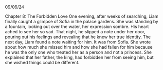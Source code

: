09/09/24

Chapter 8: The Forbidden Love
One evening, after weeks of searching, Liam finally caught a glimpse of Sofia in the palace gardens. She was standing by a fountain, looking out over the water, her expression sombre. His heart ached to see her so sad. That night, he slipped a note under her door, pouring out his feelings and revealing that he knew her true identity.
The next day, Liam found a note waiting for him. It was from Sofia. She wrote about how much she missed him and how she had fallen for him because he was the only one who treated her as a person and not a princess. She explained that her father, the king, had forbidden her from seeing him, but she wished things could be different.